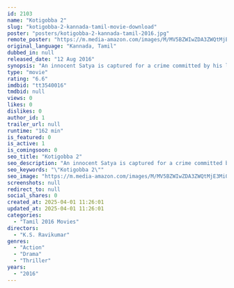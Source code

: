 ```yaml
---
id: 2103
name: "Kotigobba 2"
slug: "kotigobba-2-kannada-tamil-movie-download"
poster: "posters/kotigobba-2-kannada-tamil-2016.jpg"
remote_poster: "https://m.media-amazon.com/images/M/MV5BZWIwZDA3ZWQtMjE3Mi00NTA2LWFhZTgtZDNlOGQ5NjI0ZjUwXkEyXkFqcGc@._V1_SX300.jpg"
original_language: "Kannada, Tamil"
dubbed_in: null
released_date: "12 Aug 2016"
synopsis: "An innocent Satya is captured for a crime committed by his look-alike criminal Shiva. Will the cops believe his story and capture the real criminal."
type: "movie"
rating: "6.6"
imdbid: "tt3540016"
tmdbid: null
views: 0
likes: 0
dislikes: 0
author_id: 1
trailer_url: null
runtime: "162 min"
is_featured: 0
is_active: 1
is_comingsoon: 0
seo_title: "Kotigobba 2"
seo_description: "An innocent Satya is captured for a crime committed by his look-alike criminal Shiva. Will the cops believe his story and capture the real criminal."
seo_keywords: "\"Kotigobba 2\""
seo_image: "https://m.media-amazon.com/images/M/MV5BZWIwZDA3ZWQtMjE3Mi00NTA2LWFhZTgtZDNlOGQ5NjI0ZjUwXkEyXkFqcGc@._V1_SX300.jpg"
screenshots: null
redirect_to: null
social_shares: 0
created_at: 2025-04-01 11:26:01
updated_at: 2025-04-01 11:26:01
categories:
  - "Tamil 2016 Movies"
directors:
  - "K.S. Ravikumar"
genres:
  - "Action"
  - "Drama"
  - "Thriller"
years:
  - "2016"
---
```

